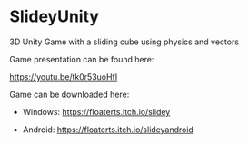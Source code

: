 # SlideyUnity
3D Unity Game with a sliding cube using physics and vectors

Game presentation can be found here: 

https://youtu.be/tk0r53uoHfI

Game can be downloaded here: 

- Windows: https://floaterts.itch.io/slidey

- Android: https://floaterts.itch.io/slideyandroid
